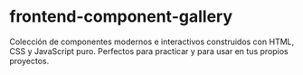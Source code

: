 # frontend-component-gallery
Colección de componentes modernos e interactivos construidos con HTML, CSS y JavaScript puro. Perfectos para practicar y para usar en tus propios proyectos.
